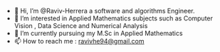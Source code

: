 - 👋 Hi, I’m @Raviv-Herrera a software and algorithms Engineer. 
- 👀 I’m interested in Applied Mathematics subjects such as Computer Vision , Data Science and Numerical Analysis
- 🌱 I’m currently pursuing my M.Sc in Applied Mathematics
- 📫 How to reach me : ravivhe94@gmail.com

<!---
Raviv-Herrera/Raviv-Herrera is a ✨ special ✨ repository because its `README.md` (this file) appears on your GitHub profile.
You can click the Preview link to take a look at your changes.
--->
